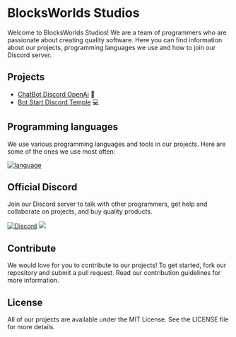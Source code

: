 # BlocksWorlds Studios

Welcome to BlocksWorlds Studios! We are a team of programmers who are passionate about creating quality software. Here you can find information about our projects, programming languages we use and how to join our Discord server.

## Projects

- [ChatBot Discord OpenAi](link-to-project) 🤖
- [Bot Start Discord Temple](link-to-project) 💻

## Programming languages

We use various programming languages and tools in our projects. Here are some of the ones we use most often:

[![language](https://skillicons.dev/icons?i=java,kotlin,nodejs,figma,javascript,python,typescript,git,blender&theme=light)](https://github.com/BlocksWorlds/BlocksWorlds/)

## Official Discord

Join our Discord server to talk with other programmers, get help and collaborate on projects, and buy quality products.

[![Discord](https://skillicons.dev/icons?i=discord&theme=light)](https://github.com/BlocksWorlds/BlocksWorlds/)   [![](https://dcbadge.vercel.app/api/server/xPSF2N2Rud)](https://discord.gg/xPSF2N2Rud)


## Contribute

We would love for you to contribute to our projects! To get started, fork our repository and submit a pull request. Read our contribution guidelines for more information.

## License

All of our projects are available under the MIT License. See the LICENSE file for more details.
